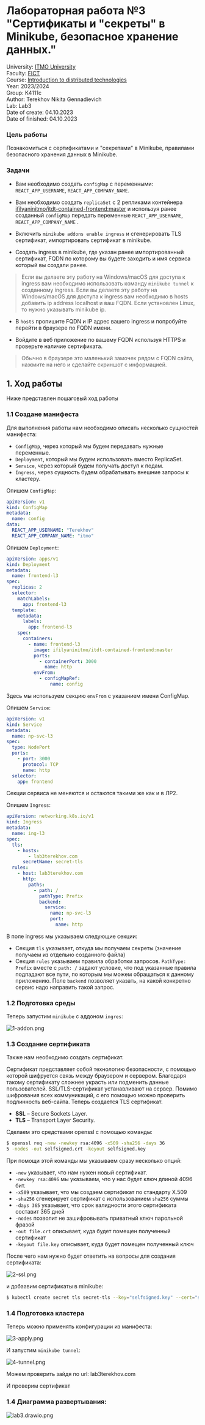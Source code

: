 # Лабораторная работа №3 "Сертификаты и "секреты" в Minikube, безопасное хранение данных."
University: [ITMO University](https://itmo.ru/ru/)\
Faculty: [FICT](https://fict.itmo.ru)\
Course: [Introduction to distributed technologies](https://github.com/itmo-ict-faculty/introduction-to-distributed-technologies)\
Year: 2023/2024\
Group: K4111c\
Author: Terekhov Nikita Gennadievich\
Lab: Lab3\
Date of create: 04.10.2023\
Date of finished: 04.10.2023

### Цель работы
Познакомиться с сертификатами и "секретами" в Minikube, правилами безопасного хранения данных в Minikube.

### Задачи
- Вам необходимо создать `configMap` с переменными: `REACT_APP_USERNAME`, `REACT_APP_COMPANY_NAME`.

- Вам необходимо создать `replicaSet` с 2 репликами контейнера [ifilyaninitmo/itdt-contained-frontend:master](https://hub.docker.com/repository/docker/ifilyaninitmo/itdt-contained-frontend) и используя ранее созданный `configMap` передать переменные `REACT_APP_USERNAME`, `REACT_APP_COMPANY_NAME` .

- Включить `minikube addons enable ingress` и сгенерировать TLS сертификат, импортировать сертификат в minikube.

- Создать ingress в minikube, где указан ранее импортированный сертификат, FQDN по которому вы будете заходить и имя сервиса который вы создали ранее.

> Если вы делаете эту работу на Windows/macOS для доступа к ingress вам необходимо использовать команду `minikube tunnel` к созданному ingress.
> Если вы делаете эту работу на Windows/macOS для доступа к ingress вам необходимо в hosts добавить ip address localhost и ваш FQDN. Если установлен Linux, то нужно указывать minikube ip.

- В `hosts` пропишите FQDN и IP адрес вашего ingress и попробуйте перейти в браузере по FQDN имени.

- Войдите в веб приложение по вашему FQDN используя HTTPS и проверьте наличие сертификата.

> Обычно в браузере это маленький замочек рядом с FQDN сайта, нажмите на него и сделайте скриншот с информацией.

## 1. Ход работы
Ниже представлен пошаговый ход работы

### 1.1 Создане манифеста

Для выполнения работы нам необходимо описать несколько сущностей манифеста:

* `ConfigMap`, через который мы будем передавать нужные переменные.
* `Deployment`, который мы будем использовать вместо ReplicaSet.
* `Service`, через который будем получать доступ к подам.
* `Ingress`, через сущность будем обрабатывать внешние запросы к кластеру.

Опишем `ConfigMap`:
```yaml
apiVersion: v1
kind: ConfigMap
metadata:
  name: config
data:
  REACT_APP_USERNAME: "Terekhov"
  REACT_APP_COMPANY_NAME: "itmo"
```

Опишем `Deployment`:
```yaml
apiVersion: apps/v1
kind: Deployment
metadata:
  name: frontend-l3
spec:
  replicas: 2
  selector:
    matchLabels:
      app: frontend-l3
  template:
    metadata:
      labels:
        app: frontend-l3
    spec:
      containers:
        - name: frontend-l3
          image: ifilyaninitmo/itdt-contained-frontend:master
          ports:
            - containerPort: 3000
              name: http
          envFrom:
            - configMapRef:
                name: config
```
Здесь мы используем секцию `envFrom` с указанием имени ConfigMap. 

Опишем `Service`:
```yaml
apiVersion: v1
kind: Service
metadata:
  name: np-svc-l3
spec:
  type: NodePort
  ports:
    - port: 3000
      protocol: TCP
      name: http
  selector:
    app: frontend
```
Секции сервиса не меняются и остаются такими же как и в ЛР2.

Опишем `Ingress`:
```yaml
apiVersion: networking.k8s.io/v1
kind: Ingress
metadata:
  name: ing-l3
spec:
  tls:
    - hosts:
        - lab3terekhov.com
      secretName: secret-tls
  rules:
    - host: lab3terekhov.com
      http:
        paths:
          - path: /
            pathType: Prefix
            backend:
              service:
                name: np-svc-l3
                port:
                  name: http
```
В поле ingress мы указываем следующие секции:
* Секция `tls` указывает, откуда мы получаем секреты (значение получаем из отдельно созданного файла)
* Секция `rules` указываем правила обработки запросов. 
 `PathType: Prefix` вместе с `path: /` задают условие, что под указанные правила подпадают все пути, по которым мы можем обращаться к данному приложению.
Поле `backend` позволяет указать, на какой конкретно сервис надо направить такой запрос.

### 1.2 Подготовка среды
Теперь запустим `minikube` с аддоном `ingres`:

![1-addon.png](resources%2F1-addon.png)

### 1.3 Создание сертификата
Также нам необходимо создать сертификат. 

Сертификат представляет собой технологию безопасности, 
с помощью которой шифруется связь между браузером и сервером. 
Благодаря такому сертификату сложнее украсть или подменить данные пользователей. 
SSL/TLS-сертификат устанавливают на сервер. 
Помимо шифрования всех коммуникаций, 
с его помощью можно проверить подлинность веб-сайта. 
Теперь создается TLS сертификат. 

* **SSL** – Secure Sockets Layer.
* **TLS** – Transport Layer Security.  

Сделаем это средствами openssl с помощью команды:
```bash
$ openssl req -new -newkey rsa:4096 -x509 -sha256 -days 36
5 -nodes -out selfsigned.crt -keyout selfsigned.key
```

При помощи этой команды мы указываем сразу несколько опций:
* `-new` указывает, что нам нужен новый сертификат.
* `-newkey rsa:4096` мы указываем, что у нас будет ключ длиной 4096 бит.
* `-x509` указывает, что мы создаем сертификат по стандарту X.509
* `-sha256` сгенерирует сертификат с использованием `sha256` суммы
* `-days 365` указывает, что срок валидности этого сертификата составит 365 дней
* `-nodes` позволит не зашифровывать приватный ключ парольной фразой
* `-out file.crt` описывает, куда будет помещен полученный сертификат
* `-keyout file.key` описывает, куда будет помещен полученный ключ

После чего нам нужно будет ответить на вопросы для создания сертификата:

![2-ssl.png](resources%2F2-ssl.png)

и добаавим сертификаты в minikube:
```bash
$ kubectl create secret tls secret-tls --key="selfsigned.key" --cert="selfsigned.crt"
```

### 1.4 Подготовка кластера
Теперь можно применять конфигурации из манифеста:

![3-apply.png](resources%2F3-apply.png)

И запустим `minikube tunnel`:

![4-tunnel.png](resources%2F4-tunnel.png)

Можем проверить зайдя по url: lab3terekhov.com

И проверим сертификат

### 1.4 Диаграмма развертывания:

![lab3.drawio.png](resources%2Flab3.drawio.png)
